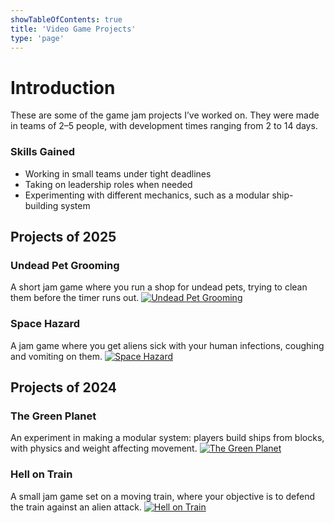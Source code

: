 ```yaml
---
showTableOfContents: true
title: 'Video Game Projects'
type: 'page'
---
```


# Introduction
These are some of the game jam projects I’ve worked on. They were made in teams of 2–5 people, with development times ranging from 2 to 14 days.

### Skills Gained
- Working in small teams under tight deadlines
- Taking on leadership roles when needed
- Experimenting with different mechanics, such as a modular ship-building system

## Projects of 2025

### Undead Pet Grooming
A short jam game where you run a shop for undead pets, trying to clean them before the timer runs out.
[![Undead Pet Grooming](https://img.itch.zone/aW1nLzIxMjgzNzc1LnBuZw==/315x250%23c/dFrzYZ.png)](https://marrero171.itch.io/undead-pet-grooming)

### Space Hazard
A jam game where you get aliens sick with your human infections, coughing and vomiting on them.
[![Space Hazard](https://img.itch.zone/aW1nLzE5NjIxOTA5LnBuZw==/315x250%23c/Dx3EcU.png)](https://marrero171.itch.io/space-hazard)

## Projects of 2024

### The Green Planet
An experiment in making a modular system: players build ships from blocks, with physics and weight affecting movement.
[![The Green Planet](https://img.itch.zone/aW1nLzE3NDkzMzUwLnBuZw==/315x250%23c/%2FpjxwQ.png)](https://marrero171.itch.io/the-green-planet)

### Hell on Train
A small jam game set on a moving train, where your objective is to defend the train against an alien attack.
[![Hell on Train](https://img.itch.zone/aW1nLzE2MjI1OTI2LnBuZw==/315x250%23c/px%2BsX0.png)](https://marrero171.itch.io/hell-on-train)

